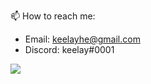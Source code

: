 📫 How to reach me:
 - Email: keelayhe@gmail.com
 - Discord: keelay#0001
 
![](https://komarev.com/ghpvc/?username=kyle-he&style=flat-square)
